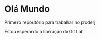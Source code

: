 # Olá Mundo
 Primeiro repositório para trabalhar no proderj

Estou esperando a liberação do Git Lab
